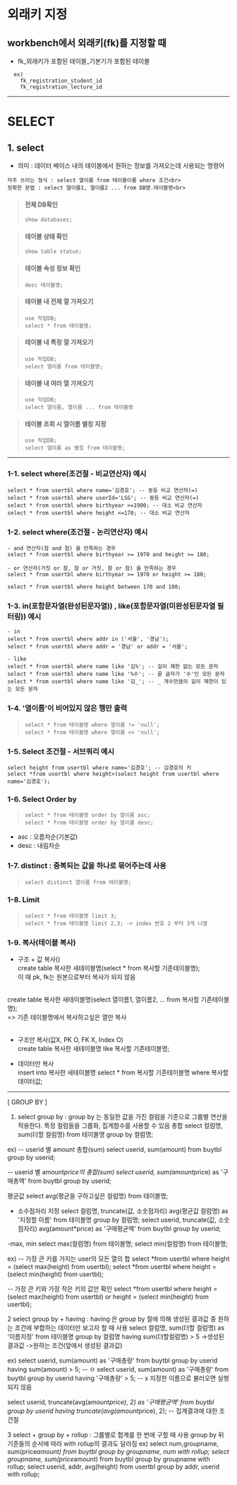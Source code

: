 # 외래키 지정<br>

## workbench에서 외래키(fk)를 지정할 때<br>

* fk_외래키가 포함된 테이블_기본기가 포함된 테이블

```
  ex)
	fk_registration_student_id
	fk_registration_lecture_id
```

<hr>

# SELECT<br>

## 1. select<br>

* 의미 : 데이터 베이스 내의 테이블에서 원하는 정보를 가져오는데 사용되는 명령어<br>

```
자주 쓰이는 형식 : select 열이름 from 테이블이름 where 조건<br>
정확한 문법 : select 열이름1, 열이름2 ... from DB명.테이블명<br>
```


> #### 전체 DB확인
>     show databases;

> #### 테이블 상태 확인
>     show table status;

> #### 테이블 속성 정보 확인
>     desc 테이블명;

> #### 테이블 내 전체 열 가져오기
>     use 작업DB;
>     select * from 테이블명;

> #### 테이블 내 특정 열 가져오기
>     use 작업DB;
>     select 열이름 from 테이블명;

> #### 테이블 내 여러 열 가져오기
>     use 작업DB;
>     select 열이름, 열이름 ... from 테이블명

> #### 테이블 조회 시 열이름 별칭 지정
>     use 작업DB;
>     select 열이름 as 별칭 from 테이블명;

<hr>

### 1-1. select where(조건절 - 비교연산자) 예시<br>

    select * from usertbl where name='김경호'; -- 동등 비교 연산자(=)
    select * from usertbl where userId='LSG'; -- 동등 비교 연산자(=)
    select * from usertbl where birthyear >=1900; -- 대소 비교 연산자
    select * from usertbl where height <=178; -- 대소 비교 연산자

### 1-2. select where(조건절 - 논리연산자) 예시

```
- and 연산자(참 and 참) 을 만족하는 경우
select * from usertbl where birthyear >= 1970 and height >= 180;

- or 연산자(거짓 or 참, 참 or 거짓, 참 or 참) 을 만족하는 경우 
select * from usertbl where birthyear >= 1970 or height >= 180; 

select * from usertbl where height between 170 and 180;
```


### 1-3. in(포함문자열(완성된문자열)) , like(포함문자열(미완성된문자열 필터링)) 예시<br>

```
- in
select * from usertbl where addr in ('서울', '경남');
select * from usertbl where addr = '경남' or addr = '서울';

- like
select * from usertbl where name like '김%'; -- 길이 제한 없는 모든 문자
select * from usertbl where name like '%수'; -- 끝 글자가 '수'인 모든 문자
select * from usertbl where name like '김_'; -- _ 개수만큼의 길이 제한이 있는 모든 문자
```

### 1-4. '열이름'이 비어있지 않은 행만 출력<br>

>     select * from 테이블명 where 열이름 != 'null';
>     select * from 테이블명 where 열이름 <> 'null';

### 1-5. Select 조건절 - 서브쿼리 예시<br>

    select height from usertbl where name='김경호'; -- 김경호의 키
    select *from usertbl where height>(select height from usertbl where name='김경호');

### 1-6. Select Order by<br>

>     select * from 테이블명 order by 열이름 asc;
>     select * from 테이블명 order by 열이름 desc;

* asc : 오름차순(기본값)
* desc : 내림차순

### 1-7. distinct : 중복되는 값을 하나로 묶어주는데 사용<br>

>     select distinct 열이름 from 테이블명;

### 1-8. Limit<br>

>     select * from 테이블명 limit 3;
>     select * from 테이블명 limit 2,3; -> index 번호 2 부터 3개 나열

### 1-9. 복사(테이블 복사)<br>

* 구조 + 값 복사()<br>
    create table 복사한 새테이블명(select * from 복사할 기존테이블명);<br>
	이 때 pk, fk는 원본으로부터 복사가 되지 않음<br>
 <br>
    create table 복사한 새테이블명(select 열이름1, 열이름2, ... from 복사할 기존테이블명);<br>
	=> 기존 테이블명에서 복사하고싶은 열만 복사<br>
<br>

* 구조만 복사(값X, PK O, FK X, Index O)<br>
    create table 복사한 새테이블명 like 복사할 기존테이블명;<br>

* 데이터만 복사<br>
    insert into 복사한 새테이블명 select * from 복사할 기존테이블명 where 복사할 데이터값;<br>

--------------------------------------------------------------------------------------------
[ GROUP BY ]

1) select group by : group by 는 동일한 값을 가진 컬럼을 기준으로 그룹별 연산을 적용한다.
				  특정 컬럼들을 그룹화, 집계함수를 사용할 수 있음
총합
select 컬럼명, sum(더할 컬럼명) from 테이블명 group by 컬럼명;

ex)
-- userid 별 amount 총합(sum)
select userid, sum(amount) from buytbl group by userid;

-- userid 별 amount*price의 총합(sum)
select userid, sum(amount*price) as '구매총액' from buytbl group by userid;


평균값
select avg(평균을 구하고싶은 컬럼명) from 테이블명;

- 소수점자리 지정
select 컬럼명, truncate(값, 소숫점자리) avg(평균값 컬럼명) as '지정할 이름' from 테이블명 group by 컬럼명;
select userid, truncate(값, 소숫점자리) avg(amount*price) as '구매평균액' from buytbl group by userid;

-max, min
select max(컬럼명) from 테이블명;
select min(컬럼명) from 테이블명;

ex)
-- 가장 큰 키를 가지는 user의 모든 열의 합
select *from usertbl where height = (select max(height) from usertbl);
select *from usertbl where height = (select min(height) from usertbl);

-- 가장 큰 키와 가장 작은 키의 값만 확인
select *from usertbl where height = (select max(height) from usertbl) or height = (select min(height) from usertbl);


2 select group by + having : having 은 group by 절에 의해 생성된 결과값 중 원하는 조건에 부합하는 데이터만 보고자 할 때 사용
select 컬럼명, sum(더할 컬럼명) as '이름지정' from 테이블명 group by 컬럼명 having sum(더할컬럼명) > 5
		->생성된 결과값							->원하는 조건(앞에서 생성된 결과값)

ex)
select userid, sum(amount) as '구매총량' from buytbl group by userid having sum(amount) > 5; -- ㅇ
select userid, sum(amount) as '구매총량' from buytbl group by userid having '구매총량' > 5; -- x 지정한 이름으로 불러오면 실행되지 않음

select userid, truncate(avg(amount*price), 2) as '구매평균액' from buytbl group by userid having truncate(avg(amount*price), 2); -- 집계결과에 대한 조건절


3 select + group by + rollup : 그룹별로 합계를 한 번에 구할 때 사용
				group by 뒤 기준들의 순서에 따라 with rollup의 결과도 달라짐
ex)
select num,groupname, sum(price*amount) from buytbl group by groupname, num with rollup;
select groupname, sum(price*amount) from buytbl group by groupname with rollup;
select userid, addr, avg(height) from usertbl group by addr, userid with rollup;


